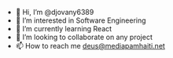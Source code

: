 - 👋 Hi, I’m @djovany6389
- 👀 I’m interested in Software Engineering
- 🌱 I’m currently learning React
- 💞️ I’m looking to collaborate on any project
- 📫 How to reach me deus@mediapamhaiti.net

<!---
djovany6389/djovany6389 is a ✨ special ✨ repository because its `README.md` (this file) appears on your GitHub profile.
You can click the Preview link to take a look at your changes.
--->
